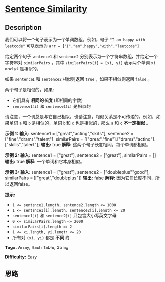 # [Sentence Similarity][title]

## Description

我们可以将一个句子表示为一个单词数组，例如，句子 `"I am happy with leetcode"` 可以表示为 `arr =
["I","am",happy","with","leetcode"]`

给定两个句子 `sentence1` 和 `sentence2` 分别表示为一个字符串数组，并给定一个字符串对 `similarPairs` ，其中
`similarPairs[i] = [xi, yi]` 表示两个单词 `xi` and `yi` 是相似的。

如果 `sentence1` 和 `sentence2` 相似则返回 `true` ，如果不相似则返回 `false` 。

两个句子是相似的，如果:

  * 它们具有 **相同的长度** (即相同的字数)
  * `sentence1[i]` 和 `sentence2[i]` 是相似的

请注意，一个词总是与它自己相似，也请注意，相似关系是不可传递的。例如，如果单词 `a` 和 `b` 是相似的，单词 `b` 和 `c` 也是相似的，那么
`a` 和 `c`  **不一定相似** 。



**示例 1:**
            **输入:** sentence1 = ["great","acting","skills"], sentence2 = ["fine","drama","talent"], similarPairs = [["great","fine"],["drama","acting"],["skills","talent"]]    **输出:** true    **解释:** 这两个句子长度相同，每个单词都相似。    

**示例 2:**
            **输入:** sentence1 = ["great"], sentence2 = ["great"], similarPairs = []    **输出:** true    **解释:** 一个单词和它本身相似。

**示例 3:**
            **输入:** sentence1 = ["great"], sentence2 = ["doubleplus","good"], similarPairs = [["great","doubleplus"]]    **输出:** false    **解释:** 因为它们长度不同，所以返回false。    



**提示:**

  * `1 <= sentence1.length, sentence2.length <= 1000`
  * `1 <= sentence1[i].length, sentence2[i].length <= 20`
  * `sentence1[i]` 和 `sentence2[i]` 只包含大小写英文字母
  * `0 <= similarPairs.length <= 2000`
  * `similarPairs[i].length == 2`
  * `1 <= xi.length, yi.length <= 20`
  * 所有对 `(xi, yi)` 都是 **不同** 的


**Tags:** Array, Hash Table, String

**Difficulty:** Easy

## 思路

[title]: https://leetcode-cn.com/problems/sentence-similarity
